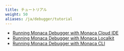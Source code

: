 ```yaml
---
title: チュートリアル
weight: 50
aliases: /ja/debugger/tutorial
---
```


- [Running Monaca Debugger with Monaca Cloud IDE](/ja/tutorials/monaca_ide/testing_debugging)
- [Running Monaca Debugger with Monaca Localkit](/ja/tutorials/monaca_localkit/testing_debugging)
- [Running Monaca Debugger with Monaca CLI](/ja/tutorials/monaca_cli/testing_debugging)

